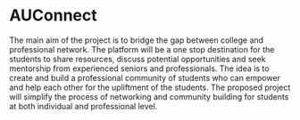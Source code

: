# AUConnect
The main aim of the project is to bridge the gap between college and professional network. The platform will be a one stop destination for the students to share resources, discuss potential opportunities and seek mentorship from experienced seniors and professionals. The idea is to create and build a professional community of students who can empower and help each other for the upliftment of the students. The proposed project will simplify the process of networking and community building for students at both individual and professional level.
